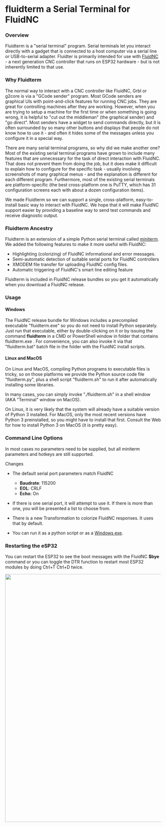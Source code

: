 # fluidterm a Serial Terminal for FluidNC

### Overview

Fluidterm is a "serial terminal" program.  Serial terminals let you interact directly with a gadget that is connected to a host computer via a serial line or USB-to-serial adapter.  Fluidter is primarily intended for use with [FluidNC](https://github.com/bdring/FluidNC) - a next generation CNC controller that runs on ESP32 hardware - but is not inherently limited to that use.

### Why Fluidterm

The normal way to interact with a CNC controller like FluidNC, Grbl or g2core is via a "GCode sender" program.  Most GCode senders are graphical UIs with point-and-click features for running CNC jobs. They are great for controlling machines after they are working.  However, when you are trying to setup a machine for the first time or when something is going wrong,  it is helpful to "cut out the middleman" (the graphical sender) and "go direct".  Most senders have a widget to send commands directly, but it is often surrounded by so many other buttons and displays that people do not know how to use it - and often it hides some of the messages unless you configure it in a special way.

There are many serial terminal programs, so why did we make another one?  Most of the existing serial terminal programs have grown to include many features that are unnecessary for the task of direct interaction with FluidNC.  That does not prevent them from doing the job, but it does make it difficult to explain how to configure for the specific task - usually involving screenshots of many graphical menus - and the explanation is different for each different program.  Furthermore, most of the existing serial terminals are platform-specific (the best cross-platform one is PuTTY, which has 31 configuration screens each with about a dozen configuration items).

We made Fluidterm so we can support a single, cross-platform, easy-to-install basic way to interact with FluidNC.  We hope that it will make FluidNC support easier by providing a baseline way to send test commands and receive diagnostic output.

### Fluidterm Ancestry

Fluidterm is an extension of a simple Python serial terminal called [miniterm](https://github.com/pyserial/pyserial/blob/master/serial/tools/miniterm.py).  We added the following features to make it more useful with FluidNC:

* Highlighting (colorizing) of FluidNC informational and error messages.
* Semi-automatic detection of suitable serial ports for FluidNC controllers
* XMODEM file transfer for uploading FluidNC config files.
* Automatic triggering of FluidNC's smart line editing feature

Fluidterm is included in FluidNC release bundles so you get it
automatically when you download a FluidNC release.

### Usage

#### Windows

The FluidNC release bundle for Windows includes a precompiled executable
"fluidterm.exe" so you do not need to install Python separately.  Just
run that executable, either by double-clicking on it or by issuing the
command **fluidterm** in a CMD or PowerShell window in folder that
contains fluidterm.exe .  For convenience, you can also invoke it via
that "fluidterm.bat" batch file in the folder with the FluidNC install
scripts.

#### Linux and MacOS

On Linux and MacOS, compiling Python programs to executable files is
tricky, so on those platforms we provide the Python source code
file "fluidterm.py", plus a shell script "fluidterm.sh" to run it
after automatically installing some libraries.

In many cases, you can simply invoke "./fluidterm.sh" in a shell
window (AKA "Terminal" window on MacOS).

On Linux, it is very likely that the system will already have a
suitable version of Python 3 installed.  For MacOS, only the most
recent versions have Python 3 preinstalled, so you might have to
install that first.  Consult the Web for how to install Python 3
on MacOS (it is pretty easy).

### Command Line Options

In most cases no parameters need to be supplied, but all miniterm parameters and hotkeys are still supported. 

Changes

- The default serial port parameters match FluidNC

  - **Baudrate**: 115200
  - **EOL**: CRLF
  - **Echo**: On

- If there is one serial port, it will attempt to use it. If there is more than one, you will be presented a list to choose from.

- There is a new Transformation to colorize FluidNC responses. It uses that by default.

- You can run it as a python script or as a [Windows exe](https://github.com/bdring/fluidterm/tree/main/dist).

### Restarting the eSP32

You can restart the ESP32 to see the boot messages with the FluidNC **$bye** command or you can toggle the DTR function to restart most ESP32 modules by doing Ctrl+T Ctrl+D twice. 

<img src="https://github.com/bdring/fluidterm/blob/main/images/screenshot_01.png" width="800" >

